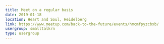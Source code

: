```yaml
---
title: Meet on a regular basis
date: 2019-01-18
location: Heart and Soul, Heidelberg
link: https://www.meetup.com/back-to-the-future/events/hmcmfpyzcbxb/
usergroup: smalltalkrn
type: usergroup
---
```

